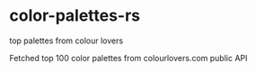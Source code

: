 # color-palettes-rs
top palettes from colour lovers

Fetched top 100 color palettes from colourlovers.com public API
